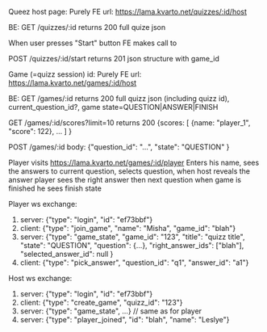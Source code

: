 Queez host page:
Purely FE url:
https://lama.kvarto.net/quizzes/:id/host

BE:
GET /quizzes/:id 
 returns 200 full quize json

When user presses "Start" button FE makes call to

POST /quizzes/:id/start
returns 201 json structure with game_id


Game (=quizz session) id:
Purely FE url:
https://lama.kvarto.net/games/:id/host

BE:
GET /games/:id
 returns 200 full quizz json (including quizz id),
             current_question_id?, 
             game state=QUESTION|ANSWER|FINISH

GET /games/:id/scores?limit=10 
 returns 200 {scores: [ {name: "player_1", "score": 122}, ... ] }

POST /games/:id  body: {"question_id": "...", "state": "QUESTION" }  


Player visits https://lama.kvarto.net/games/:id/player
Enters his name, sees the answers to current question,
 selects question, when host reveals the answer player sees the right answer
then next question
when game is finished he sees finish state


Player ws exchange:
1. server:  {"type": "login", "id": "ef73bbf"}
2. client: {"type": "join_game", "name": "Misha", "game_id": "blah"}
3. server:  {"type": "game_state", "game_id": "123", "title": "quizz title", "state": "QUESTION", "question": {...}, "right_answer_ids": ["blah"], "selected_answer_id": null }
4. client: {"type": "pick_answer", "question_id": "q1", "answer_id": "a1"}
                   
Host ws exchange:
1. server:  {"type": "login", "id": "ef73bbf"}
2. client: {"type": "create_game", "quizz_id": "123"}
3. server:  {"type": "game_state", ...} // same as for player
4. server:  {"type": "player_joined", "id": "blah", "name": "Leslye"} 
